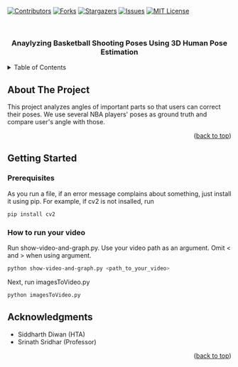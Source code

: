 <!-- Improved compatibility of back to top link: See: https://github.com/othneildrew/Best-README-Template/pull/73 -->
<a name="readme-top"></a>
<!--
*** Thanks for checking out the Best-README-Template. If you have a suggestion
*** that would make this better, please fork the repo and create a pull request
*** or simply open an issue with the tag "enhancement".
*** Don't forget to give the project a star!
*** Thanks again! Now go create something AMAZING! :D
-->



<!-- PROJECT SHIELDS -->
<!--
*** I'm using markdown "reference style" links for readability.
*** Reference links are enclosed in brackets [ ] instead of parentheses ( ).
*** See the bottom of this document for the declaration of the reference variables
*** for contributors-url, forks-url, etc. This is an optional, concise syntax you may use.
*** https://www.markdownguide.org/basic-syntax/#reference-style-links
-->
[![Contributors][contributors-shield]][contributors-url]
[![Forks][forks-shield]][forks-url]
[![Stargazers][stars-shield]][stars-url]
[![Issues][issues-shield]][issues-url]
[![MIT License][license-shield]][license-url]



<!-- PROJECT LOGO -->
<br />
<div align="center">
  <!-- <a href="https://github.com/junsukha/pose-estimation-demo">
    <img src="images/logo.png" alt="Logo" width="80" height="80">
  </a> -->

 <h3 align="center">Anaylyzing Basketball Shooting Poses Using 3D Human Pose Estimation</h3>

  <!-- <p align="center">
    project_description
    <br />
    <a href="https://github.com/junsukha/pose-estimation-demo"><strong>Explore the docs »</strong></a>
    <br />
    <br />
    <a href="https://github.com/junsukha/pose-estimation-demo">View Demo</a>
    ·
    <a href="https://github.com/junsukha/pose-estimation-demo/issues">Report Bug</a>
    ·
    <a href="https://github.com/junsukha/pose-estimation-demo/issues">Request Feature</a>
  </p> -->
</div>



<!-- TABLE OF CONTENTS -->
<details>
  <summary>Table of Contents</summary>
  <ol>
    <li>
      <a href="#about-the-project">About The Project</a>
    </li>
    <li>
      <a href="#getting-started">Getting Started</a>
      <ul>
        <li><a href="#prerequisites">Prerequisites</a></li>
      </ul>
    </li>
    <li><a href="#contributing">Contributing</a></li>
    <li><a href="#acknowledgments">Acknowledgments</a></li>
  </ol>
</details>



<!-- ABOUT THE PROJECT -->
## About The Project

<!-- [![Product Name Screen Shot][product-screenshot]](https://example.com) -->

This project analyzes angles of important parts so that users can correct their poses. We use several NBA players' poses as ground truth and compare user's angle with those.

<p align="right">(<a href="#readme-top">back to top</a>)</p>



<!-- ### Built With

* [![Next][Next.js]][Next-url]
* [![React][React.js]][React-url]
* [![Vue][Vue.js]][Vue-url]
* [![Angular][Angular.io]][Angular-url]
* [![Svelte][Svelte.dev]][Svelte-url]
* [![Laravel][Laravel.com]][Laravel-url]
* [![Bootstrap][Bootstrap.com]][Bootstrap-url]
* [![JQuery][JQuery.com]][JQuery-url] -->

<!-- <p align="right">(<a href="#readme-top">back to top</a>)</p> -->



<!-- GETTING STARTED -->
## Getting Started



### Prerequisites

As you run a file, if an error message complains about something, just install it using pip. For example, if cv2 is not insalled, run

  ```sh
  pip install cv2
  ```

### How to run your video

Run show-video-and-graph.py. Use your video path as an argument. Omit < and > when using argument.

  ```sh
 python show-video-and-graph.py <path_to_your_video>
  ```

Next, run imagesToVideo.py

  ```sh
  python imagesToVideo.py
  ```

<!-- ACKNOWLEDGMENTS -->
## Acknowledgments

* Siddharth Diwan (HTA)
* Srinath Sridhar (Professor)


<p align="right">(<a href="#readme-top">back to top</a>)</p>



<!-- MARKDOWN LINKS & IMAGES -->
<!-- https://www.markdownguide.org/basic-syntax/#reference-style-links -->
[contributors-shield]: https://img.shields.io/github/contributors/junsukha/pose-estimation-demo.svg?style=for-the-badge
[contributors-url]: https://github.com/junsukha/pose-estimation-demo/graphs/contributors
[forks-shield]: https://img.shields.io/github/forks/junsukha/pose-estimation-demo.svg?style=for-the-badge
[forks-url]: https://github.com/junsukha/pose-estimation-demo/network/members
[stars-shield]: https://img.shields.io/github/stars/junsukha/pose-estimation-demo.svg?style=for-the-badge
[stars-url]: https://github.com/junsukha/pose-estimation-demo/stargazers
[issues-shield]: https://img.shields.io/github/issues/junsukha/pose-estimation-demo.svg?style=for-the-badge
[issues-url]: https://github.com/junsukha/pose-estimation-demo/issues
[license-shield]: https://img.shields.io/github/license/junsukha/pose-estimation-demo.svg?style=for-the-badge
[license-url]: https://github.com/junsukha/pose-estimation-demo/blob/master/LICENSE.txt
[linkedin-shield]: https://img.shields.io/badge/-LinkedIn-black.svg?style=for-the-badge&logo=linkedin&colorB=555
[linkedin-url]: https://linkedin.com/in/linkedin_username
[product-screenshot]: images/screenshot.png
[Next.js]: https://img.shields.io/badge/next.js-000000?style=for-the-badge&logo=nextdotjs&logoColor=white
[Next-url]: https://nextjs.org/
[React.js]: https://img.shields.io/badge/React-20232A?style=for-the-badge&logo=react&logoColor=61DAFB
[React-url]: https://reactjs.org/
[Vue.js]: https://img.shields.io/badge/Vue.js-35495E?style=for-the-badge&logo=vuedotjs&logoColor=4FC08D
[Vue-url]: https://vuejs.org/
[Angular.io]: https://img.shields.io/badge/Angular-DD0031?style=for-the-badge&logo=angular&logoColor=white
[Angular-url]: https://angular.io/
[Svelte.dev]: https://img.shields.io/badge/Svelte-4A4A55?style=for-the-badge&logo=svelte&logoColor=FF3E00
[Svelte-url]: https://svelte.dev/
[Laravel.com]: https://img.shields.io/badge/Laravel-FF2D20?style=for-the-badge&logo=laravel&logoColor=white
[Laravel-url]: https://laravel.com
[Bootstrap.com]: https://img.shields.io/badge/Bootstrap-563D7C?style=for-the-badge&logo=bootstrap&logoColor=white
[Bootstrap-url]: https://getbootstrap.com
[JQuery.com]: https://img.shields.io/badge/jQuery-0769AD?style=for-the-badge&logo=jquery&logoColor=white
[JQuery-url]: https://jquery.com 



<!-- This is pose-estimation-demo for Computer Vision final project  
pose_estimation_demo is referred to https://www.analyticsvidhya.com/blog/2021/10/human-pose-estimation-using-machine-learning-in-python/  

The main file is media pipe pose.  

applying-smoothing-curse is base code + smoothing curve function. The output graph is smoothed.  

calculateangle.py calculates angle when a,b,c are given. We are instersted in the angle that ba and bc makes. For example, if a = shoudler position, b = elbow position, c = wrist position, calculateangle.py calculates the angles that elbow-shoulder and elbow-wrist vector makes.   -->

